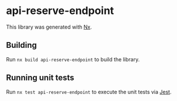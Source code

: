 # api-reserve-endpoint

This library was generated with [Nx](https://nx.dev).

## Building

Run `nx build api-reserve-endpoint` to build the library.

## Running unit tests

Run `nx test api-reserve-endpoint` to execute the unit tests via [Jest](https://jestjs.io).
